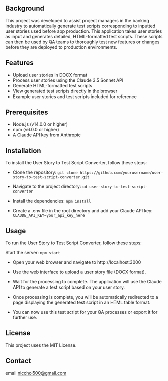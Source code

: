 ## Background 

This project was developed to assist project managers in the banking industry to automatically generate test scripts corresponding to inputted user stories used before app production. 
This application takes user stories as input and generates detailed, HTML-formatted test scripts. These scripts can then be used by QA teams to thoroughly test new features or changes before they are deployed to production environments.

## Features

- Upload user stories in DOCX format
- Process user stories using the Claude 3.5 Sonnet API
- Generate HTML-formatted test scripts
- View generated test scripts directly in the browser
- Example user stories and test scripts included for reference

## Prerequisites
- Node.js (v14.0.0 or higher)
- npm (v6.0.0 or higher)
- A Claude API key from Anthropic

## Installation
To install the User Story to Test Script Converter, follow these steps:

- Clone the repository:
```git clone https://github.com/yourusername/user-story-to-test-script-converter.git```

- Navigate to the project directory:
```cd user-story-to-test-script-converter```

- Install the dependencies:
```npm install```

- Create a .env file in the root directory and add your Claude API key:
```CLAUDE_API_KEY=your_api_key_here```


## Usage
To run the User Story to Test Script Converter, follow these steps:

Start the server:
```npm start```

- Open your web browser and navigate to http://localhost:3000 

- Use the web interface to upload a user story file (DOCX format).

- Wait for the processing to complete. The application will use the Claude API to generate a test script based on your user story.

- Once processing is complete, you will be automatically redirected to a page displaying the generated test script in an HTML table format.

- You can now use this test script for your QA processes or export it for further use.

## License
This project uses the MIT License.

## Contact
email nicchoi500@gmail.com
